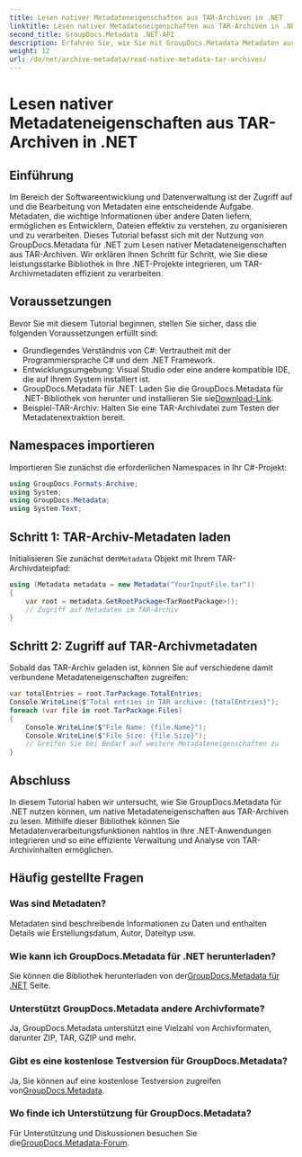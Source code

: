 ```yaml
---
title: Lesen nativer Metadateneigenschaften aus TAR-Archiven in .NET
linktitle: Lesen nativer Metadateneigenschaften aus TAR-Archiven in .NET
second_title: GroupDocs.Metadata .NET-API
description: Erfahren Sie, wie Sie mit GroupDocs.Metadata Metadaten aus TAR-Archiven in .NET extrahieren. Dieses Tutorial führt Sie Schritt für Schritt durch den Prozess.
weight: 12
url: /de/net/archive-metadata/read-native-metadata-tar-archives/
---
```


# Lesen nativer Metadateneigenschaften aus TAR-Archiven in .NET

## Einführung
Im Bereich der Softwareentwicklung und Datenverwaltung ist der Zugriff auf und die Bearbeitung von Metadaten eine entscheidende Aufgabe. Metadaten, die wichtige Informationen über andere Daten liefern, ermöglichen es Entwicklern, Dateien effektiv zu verstehen, zu organisieren und zu verarbeiten. Dieses Tutorial befasst sich mit der Nutzung von GroupDocs.Metadata für .NET zum Lesen nativer Metadateneigenschaften aus TAR-Archiven. Wir erklären Ihnen Schritt für Schritt, wie Sie diese leistungsstarke Bibliothek in Ihre .NET-Projekte integrieren, um TAR-Archivmetadaten effizient zu verarbeiten.
## Voraussetzungen
Bevor Sie mit diesem Tutorial beginnen, stellen Sie sicher, dass die folgenden Voraussetzungen erfüllt sind:
- Grundlegendes Verständnis von C#: Vertrautheit mit der Programmiersprache C# und dem .NET Framework.
- Entwicklungsumgebung: Visual Studio oder eine andere kompatible IDE, die auf Ihrem System installiert ist.
-  GroupDocs.Metadata für .NET: Laden Sie die GroupDocs.Metadata für .NET-Bibliothek von herunter und installieren Sie sie[Download-Link](https://releases.groupdocs.com/metadata/net/).
- Beispiel-TAR-Archiv: Halten Sie eine TAR-Archivdatei zum Testen der Metadatenextraktion bereit.

## Namespaces importieren
Importieren Sie zunächst die erforderlichen Namespaces in Ihr C#-Projekt:
```csharp
using GroupDocs.Formats.Archive;
using System;
using GroupDocs.Metadata;
using System.Text;
```
## Schritt 1: TAR-Archiv-Metadaten laden
 Initialisieren Sie zunächst den`Metadata` Objekt mit Ihrem TAR-Archivdateipfad:
```csharp
using (Metadata metadata = new Metadata("YourInputFile.tar"))
{
    var root = metadata.GetRootPackage<TarRootPackage>();
    // Zugriff auf Metadaten im TAR-Archiv
}
```
## Schritt 2: Zugriff auf TAR-Archivmetadaten
Sobald das TAR-Archiv geladen ist, können Sie auf verschiedene damit verbundene Metadateneigenschaften zugreifen:
```csharp
var totalEntries = root.TarPackage.TotalEntries;
Console.WriteLine($"Total entries in TAR archive: {totalEntries}");
foreach (var file in root.TarPackage.Files)
{
    Console.WriteLine($"File Name: {file.Name}");
    Console.WriteLine($"File Size: {file.Size}");
    // Greifen Sie bei Bedarf auf weitere Metadateneigenschaften zu
}
```

## Abschluss
In diesem Tutorial haben wir untersucht, wie Sie GroupDocs.Metadata für .NET nutzen können, um native Metadateneigenschaften aus TAR-Archiven zu lesen. Mithilfe dieser Bibliothek können Sie Metadatenverarbeitungsfunktionen nahtlos in Ihre .NET-Anwendungen integrieren und so eine effiziente Verwaltung und Analyse von TAR-Archivinhalten ermöglichen.

## Häufig gestellte Fragen
### Was sind Metadaten?
Metadaten sind beschreibende Informationen zu Daten und enthalten Details wie Erstellungsdatum, Autor, Dateityp usw.
### Wie kann ich GroupDocs.Metadata für .NET herunterladen?
 Sie können die Bibliothek herunterladen von der[GroupDocs.Metadata für .NET](https://releases.groupdocs.com/metadata/net/) Seite.
### Unterstützt GroupDocs.Metadata andere Archivformate?
Ja, GroupDocs.Metadata unterstützt eine Vielzahl von Archivformaten, darunter ZIP, TAR, GZIP und mehr.
### Gibt es eine kostenlose Testversion für GroupDocs.Metadata?
 Ja, Sie können auf eine kostenlose Testversion zugreifen von[GroupDocs.Metadata](https://releases.groupdocs.com/).
### Wo finde ich Unterstützung für GroupDocs.Metadata?
 Für Unterstützung und Diskussionen besuchen Sie die[GroupDocs.Metadata-Forum](https://forum.groupdocs.com/c/metadata/14).
